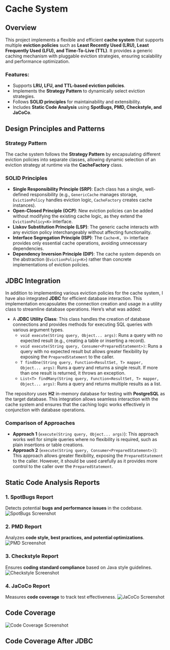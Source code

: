 # Cache System

## Overview
This project implements a flexible and efficient **cache system** that supports multiple **eviction policies** such as **Least Recently Used (LRU), Least Frequently Used (LFU), and Time-To-Live (TTL)**. It provides a generic caching mechanism with pluggable eviction strategies, ensuring scalability and performance optimization.

### Features:
- Supports **LRU, LFU, and TTL-based eviction policies**.
- Implements the **Strategy Pattern** to dynamically select eviction strategies.
- Follows **SOLID principles** for maintainability and extensibility.
- Includes **Static Code Analysis** using **SpotBugs, PMD, Checkstyle, and JaCoCo**.

## Design Principles and Patterns

### Strategy Pattern
The cache system follows the **Strategy Pattern** by encapsulating different eviction policies into separate classes, allowing dynamic selection of an eviction strategy at runtime via the **CacheFactory** class.

### SOLID Principles
- **Single Responsibility Principle (SRP)**: Each class has a single, well-defined responsibility (e.g., `GenericCache` manages storage, `EvictionPolicy` handles eviction logic, `CacheFactory` creates cache instances).
- **Open-Closed Principle (OCP)**: New eviction policies can be added without modifying the existing cache logic, as they extend the `EvictionPolicy<K>` interface.
- **Liskov Substitution Principle (LSP)**: The generic cache interacts with any eviction policy interchangeably without affecting functionality.
- **Interface Segregation Principle (ISP)**: The `Cache<K, V>` interface provides only essential cache operations, avoiding unnecessary dependencies.
- **Dependency Inversion Principle (DIP)**: The cache system depends on the abstraction (`EvictionPolicy<K>`) rather than concrete implementations of eviction policies.

## JDBC Integration

In addition to implementing various eviction policies for the cache system, I have also integrated **JDBC** for efficient database interaction. This implementation encapsulates the connection creation and usage in a utility class to streamline database operations. Here’s what was added:

- A **JDBC Utility Class**: This class handles the creation of database connections and provides methods for executing SQL queries with various argument types.
    - `void execute(String query, Object... args)`: Runs a query with no expected result (e.g., creating a table or inserting a record).
    - `void execute(String query, Consumer<PreparedStatement>)`: Runs a query with no expected result but allows greater flexibility by exposing the `PreparedStatement` to the caller.
    - `T findOne(String query, Function<ResultSet, T> mapper, Object... args)`: Runs a query and returns a single result. If more than one result is returned, it throws an exception.
    - `List<T> findMany(String query, Function<ResultSet, T> mapper, Object... args)`: Runs a query and returns multiple results as a list.

The repository uses **H2** in-memory database for testing with **PostgreSQL** as the target database. This integration allows seamless interaction with the cache system and ensures that the caching logic works effectively in conjunction with database operations.

### Comparison of Approaches
- **Approach 1** (`execute(String query, Object... args)`): This approach works well for simple queries where no flexibility is required, such as plain insertions or table creations.
- **Approach 2** (`execute(String query, Consumer<PreparedStatement>)`): This approach allows greater flexibility, exposing the `PreparedStatement` to the caller. However, it should be used carefully as it provides more control to the caller over the `PreparedStatement`.

## Static Code Analysis Reports

### 1. SpotBugs Report
Detects potential **bugs and performance issues** in the codebase.
![SpotBugs Screenshot](https://github.com/user-attachments/assets/9e3110d0-7802-4de2-bb37-d2598c978a07)

### 2. PMD Report
Analyzes **code style, best practices, and potential optimizations**.
![PMD Screenshot](https://github.com/user-attachments/assets/c956a98d-4d04-40b1-ad81-89fec4844424)

### 3. Checkstyle Report
Ensures **coding standard compliance** based on Java style guidelines.
![Checkstyle Screenshot](https://github.com/user-attachments/assets/d21c2da6-e12c-44ce-8a66-262dd72fa301)

### 4. JaCoCo Report
Measures **code coverage** to track test effectiveness.
![JaCoCo Screenshot](https://github.com/user-attachments/assets/5bc1d4e2-e983-4294-adfa-efd530c3552d)

## Code Coverage
![Code Coverage Screenshot](https://github.com/user-attachments/assets/c9463b91-8cbb-440a-9ebf-a21ad27fb574)

## Code Coverage After JDBC 
